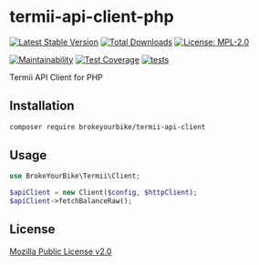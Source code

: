 # termii-api-client-php

[![Latest Stable Version](https://img.shields.io/github/v/release/brokeyourbike/termii-api-client-php)](https://github.com/brokeyourbike/termii-api-client-php/releases)
[![Total Downloads](https://poser.pugx.org/brokeyourbike/termii-api-client/downloads)](https://packagist.org/packages/brokeyourbike/termii-api-client)
[![License: MPL-2.0](https://img.shields.io/badge/license-MPL--2.0-purple.svg)](https://github.com/brokeyourbike/termii-api-client-php/blob/main/LICENSE)

[![Maintainability](https://api.codeclimate.com/v1/badges/1cd42fecafb04e6ed6ff/maintainability)](https://codeclimate.com/github/brokeyourbike/termii-api-client-php/maintainability)
[![Test Coverage](https://api.codeclimate.com/v1/badges/1cd42fecafb04e6ed6ff/test_coverage)](https://codeclimate.com/github/brokeyourbike/termii-api-client-php/test_coverage)
[![tests](https://github.com/brokeyourbike/termii-api-client-php/actions/workflows/tests.yml/badge.svg)](https://github.com/brokeyourbike/termii-api-client-php/actions/workflows/tests.yml)

Termii API Client for PHP

## Installation

```bash
composer require brokeyourbike/termii-api-client
```

## Usage

```php
use BrokeYourBike\Termii\Client;

$apiClient = new Client($config, $httpClient);
$apiClient->fetchBalanceRaw();
```

## License
[Mozilla Public License v2.0](https://github.com/brokeyourbike/termii-api-client-php/blob/main/LICENSE)
